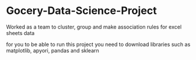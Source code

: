 # Gocery-Data-Science-Project
Worked as a team to cluster, group and make association rules for excel sheets data

for you to be able to run this project you need to download libraries such as matplotlib, apyori, pandas and sklearn
